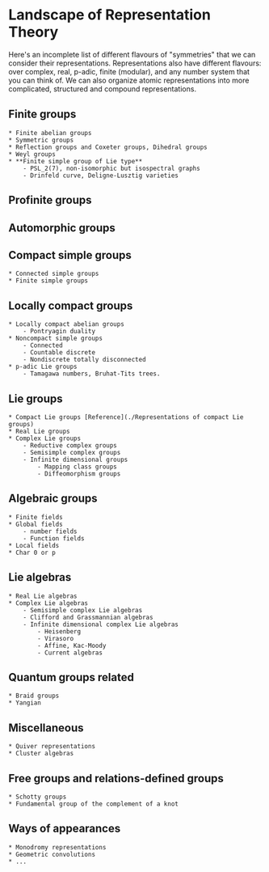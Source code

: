 # Landscape of Representation Theory

Here's an incomplete list of different flavours of "symmetries" that  we can consider their representations. Representations also have different flavours: over  complex, real, p-adic, finite (modular), and any number system that you can think of. We can also organize atomic representations
into more complicated, structured and compound representations. 

## Finite groups
    * Finite abelian groups
    * Symmetric groups
    * Reflection groups and Coxeter groups, Dihedral groups
    * Weyl groups 
    * **Finite simple group of Lie type**
        - PSL_2(7), non-isomorphic but isospectral graphs
        - Drinfeld curve, Deligne-Lusztig varieties 

## Profinite groups

## Automorphic groups

## Compact simple groups
    * Connected simple groups
    * Finite simple groups

## Locally compact groups
    * Locally compact abelian groups
        - Pontryagin duality
    * Noncompact simple groups
        - Connected
        - Countable discrete
        - Nondiscrete totally disconnected
    * p-adic Lie groups
        - Tamagawa numbers, Bruhat-Tits trees.

## Lie groups

    * Compact Lie groups [Reference](./Representations of compact Lie groups)
    * Real Lie groups
    * Complex Lie groups
        - Reductive complex groups
        - Semisimple complex groups
        - Infinite dimensional groups
            - Mapping class groups
            - Diffeomorphism groups
    
    
## Algebraic groups

    * Finite fields
    * Global fields
        - number fields
        - Function fields
    * Local fields
    * Char 0 or p
    
## Lie algebras

    * Real Lie algebras
    * Complex Lie algebras
        - Semisimple complex Lie algebras
        - Clifford and Grassmannian algebras
        - Infinite dimensional complex Lie algebras
            - Heisenberg
            - Virasoro
            - Affine, Kac-Moody
            - Current algebras

## Quantum groups related

    * Braid groups
    * Yangian

## Miscellaneous

    * Quiver representations
    * Cluster algebras

## Free groups and relations-defined groups

    * Schotty groups
    * Fundamental group of the complement of a knot

## Ways of appearances

    * Monodromy representations
    * Geometric convolutions
    * ...


